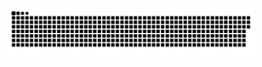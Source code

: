 <div align="center">


<!-- 잔디 먹는 뱀 -->
<img src="https://github.com/tneserp/tneserp/blob/output/github-contribution-grid-snake.svg"/>



</div>
